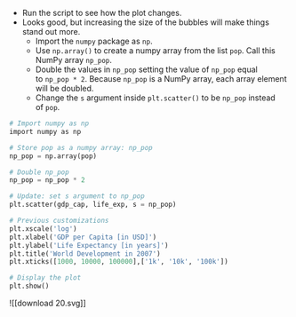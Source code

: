 - Run the script to see how the plot changes.
- Looks good, but increasing the size of the bubbles will make things stand out more.
    - Import the `numpy` package as `np`.
    - Use `np.array()` to create a numpy array from the list `pop`. Call this NumPy array `np_pop`.
    - Double the values in `np_pop` setting the value of `np_pop` equal to `np_pop * 2`. Because `np_pop` is a NumPy array, each array element will be doubled.
    - Change the `s` argument inside `plt.scatter()` to be `np_pop` instead of `pop`.
```Python
# Import numpy as np
import numpy as np

# Store pop as a numpy array: np_pop
np_pop = np.array(pop)

# Double np_pop
np_pop = np_pop * 2

# Update: set s argument to np_pop
plt.scatter(gdp_cap, life_exp, s = np_pop)

# Previous customizations
plt.xscale('log') 
plt.xlabel('GDP per Capita [in USD]')
plt.ylabel('Life Expectancy [in years]')
plt.title('World Development in 2007')
plt.xticks([1000, 10000, 100000],['1k', '10k', '100k'])

# Display the plot
plt.show()
```
![[download 20.svg]]

